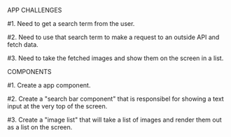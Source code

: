 APP CHALLENGES

#1. Need to get a search term from the user.

#2. Need to use that search term to make a request to an outside API and fetch data.

#3. Need to take the fetched images and show them on the screen in a list.

COMPONENTS

#1. Create a app component.

#2. Create a "search bar component" that is responsibel for showing a text input at the very top of the screen.

#3. Create a "image list" that will take a list of images and render them out as a list on the screen.